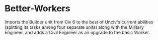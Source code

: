 # Better-Workers
Imports the Builder unit from Civ 6 to the best of Unciv's current abilities (splitting its tasks among four separate units) along with the Military Engineer, and adds a Civil Engineer as an upgrade to the basic Worker.
